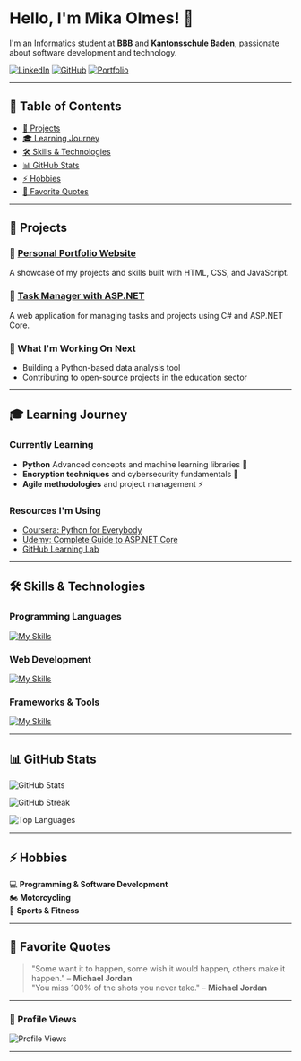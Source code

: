 # Hello, I'm Mika Olmes! 👋
 
<!--<img src="https://linktothephoto)
" alt="Banner Image" width="100%"> <!-- Find a picture that fits in here-->
 
I'm an Informatics student at **BBB** and **Kantonsschule Baden**, passionate about software development and technology.

[![LinkedIn](https://img.shields.io/badge/LinkedIn-0077B5?style=for-the-badge&logo=linkedin&logoColor=white)](https://www.linkedin.com/in/mika-olmes-2227b1341/)
[![GitHub](https://img.shields.io/badge/GitHub-100000?style=for-the-badge&logo=github&logoColor=white)](https://github.com/mikaolmes)
[![Portfolio](https://img.shields.io/badge/Portfolio-FF5722?style=for-the-badge&logo=todoist&logoColor=white)](https://mikaolmes.github.io/)

---

## 📌 Table of Contents  
- [🚀 Projects](#-projects)  
- [🎓 Learning Journey](#-learning-journey)  
- [🛠️ Skills & Technologies](#-skills--technologies)  
- [📊 GitHub Stats](#-github-stats)  
- [⚡ Hobbies](#-hobbies)  
- [💬 Favorite Quotes](#-favorite-quotes)  

---

## 🚀 Projects

### 🔹 [Personal Portfolio Website](https://mikaolmes.github.io/)
A showcase of my projects and skills built with HTML, CSS, and JavaScript.

### 🔹 [Task Manager with ASP.NET](https://github.com/mikaolmes/Task-Manager)
A web application for managing tasks and projects using C# and ASP.NET Core.

### 🔹 What I'm Working On Next
- Building a Python-based data analysis tool
- Contributing to open-source projects in the education sector

---

## 🎓 Learning Journey

### Currently Learning
- **Python** Advanced concepts and machine learning libraries 🐍  
- **Encryption techniques** and cybersecurity fundamentals 🔐  
- **Agile methodologies** and project management ⚡  

### Resources I'm Using
- [Coursera: Python for Everybody](https://www.coursera.org/specializations/python)
- [Udemy: Complete Guide to ASP.NET Core](https://www.udemy.com)
- [GitHub Learning Lab](https://lab.github.com/)

---

## 🛠️ Skills & Technologies  

### Programming Languages
[![My Skills](https://skillicons.dev/icons?i=python,js,cs)](https://skillicons.dev)

### Web Development
[![My Skills](https://skillicons.dev/icons?i=html,css,js)](https://skillicons.dev)  

### Frameworks & Tools
[![My Skills](https://skillicons.dev/icons?i=dotnet,docker,github,vscode,visualstudio)](https://skillicons.dev)  

---

## 📊 GitHub Stats  

<p align="left">
  <img src="https://github-readme-stats.vercel.app/api?username=mikaolmes&show_icons=true&theme=tokyonight" alt="GitHub Stats" />
  </p>
  <p>
  <img src="https://github-readme-streak-stats.herokuapp.com/?user=mikaolmes&theme=tokyonight" alt="GitHub Streak" />
</p>
<p align="left">
  <img src="https://github-readme-stats.vercel.app/api/top-langs/?username=mikaolmes&layout=compact&theme=tokyonight" alt="Top Languages" />
</p>

---

## ⚡ Hobbies  
💻 **Programming & Software Development** <br>
🏍️ **Motorcycling** <br>
👟 **Sports & Fitness**

---

## 💬 Favorite Quotes  
> "Some want it to happen, some wish it would happen, others make it happen." – **Michael Jordan**  
> "You miss 100% of the shots you never take." – **Michael Jordan**  

---

### 👀 Profile Views
![Profile Views](https://komarev.com/ghpvc/?username=mikaolmes&color=brightgreen)

<!-- This README is always evolving as I learn and grow! -->
--- 
